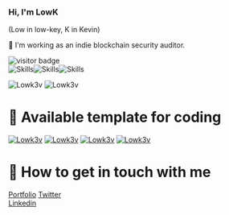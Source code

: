 <!--
**lowk3v/lowk3v** is a ✨ _special_ ✨ repository because its `README.md` (this file) appears on your GitHub profile.

Here are some ideas to get you started:

- 🔭 I’m currently working on ...
- 🌱 I’m currently learning ...
- 👯 I’m looking to collaborate on ...
- 🤔 I’m looking for help with ...
- 💬 Ask me about ...
- 📫 How to reach me: ...
- 😄 Pronouns: ...
- ⚡ Fun fact: ...
<-- 
Readme Card: https://github.com/anuraghazra/github-readme-stats/blob/master/themes/README.md 
Badge: https://shields.io/category/social
Visitor: https://visitor-badge.glitch.me
Emoji: https://gist.github.com/rxaviers/7360908
-->

### Hi, I'm LowK
(Low in low-key, K in Kevin)

👯 I'm working as an indie blockchain security auditor.

![visitor badge](https://visitor-badge.glitch.me/badge?page_id=lowk3v.visitor-badge)  
![Skills](https://img.shields.io/badge/Skills-Audit-blue)![Skills](https://img.shields.io/badge/-Code-success)![Skills](https://img.shields.io/badge/-Security-red)

![Lowk3v](https://github-readme-stats.vercel.app/api?username=lowk3v&show_icons=true&theme=gotham&count_private=true)
![Lowk3v](https://github-readme-stats.vercel.app/api/top-langs/?username=lowk3v&hide=php,javqascript,css,html,scss,c,tcl,asp&show_icons=true&count_private=true&theme=gotham&layout=compact&langs_count=8)

# :dog: Available template for coding

[![Lowk3v](https://github-readme-stats.vercel.app/api/pin/?username=lowk3v&repo=go-saas-template&theme=react)](https://github.com/lowk3v/go-saas-template)
[![Lowk3v](https://github-readme-stats.vercel.app/api/pin/?username=lowk3v&repo=fastapi-project-template&theme=react)](https://github.com/lowk3v/fastapi-project-template)
[![Lowk3v](https://github-readme-stats.vercel.app/api/pin/?username=lowk3v&repo=dapp-scaffold&theme=react)](https://github.com/lowk3v/https://github.com/lowk3v/dapp-scaffold)
[![Lowk3v](https://github-readme-stats.vercel.app/api/pin/?username=lowk3v&repo=hardhat-foundry-template&theme=react)](https://github.com/lowk3v/hardhat-foundry-template)


# :dolphin: How to get in touch with me

[Portfolio](https://lowk.me)
[Twitter](https://twitter.com/LowK3v)  
[Linkedin](https://www.linkedin.com/in/Lowk3v)  
